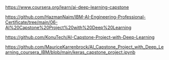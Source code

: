 https://www.coursera.org/learn/ai-deep-learning-capstone

https://github.com/HazmanNaim/IBM-AI-Engineering-Professional-Certificate/tree/main/06-AI%20Capstone%20Project%20with%20Deep%20Learning

https://github.com/KonuTech/AI-Capstone-Project-with-Deep-Learning

https://github.com/MauriceKarrenbrock/AI_Capstone_Project_with_Deep_Learning_coursera_IBM/blob/main/keras_capstone_project.ipynb














